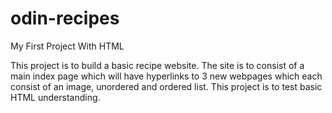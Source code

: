 # odin-recipes
My First Project With HTML 

This project is to build a basic recipe website. The site is to consist of a main index page which will have hyperlinks to 3 new webpages which each consist of an image, unordered and ordered list. This project is to test basic HTML understanding. 
